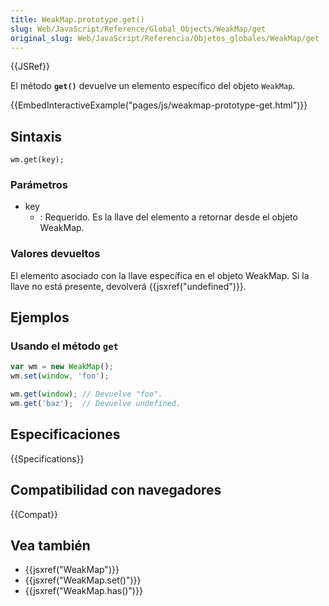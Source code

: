 ```yaml
---
title: WeakMap.prototype.get()
slug: Web/JavaScript/Reference/Global_Objects/WeakMap/get
original_slug: Web/JavaScript/Referencia/Objetos_globales/WeakMap/get
---
```


{{JSRef}}

El método **`get()`** devuelve un elemento específico del objeto `WeakMap`.

{{EmbedInteractiveExample("pages/js/weakmap-prototype-get.html")}}

## Sintaxis

```
wm.get(key);
```

### Parámetros

- key
  - : Requerido. Es la llave del elemento a retornar desde el objeto WeakMap.

### Valores devueltos

El elemento asociado con la llave específica en el objeto WeakMap. Si la llave no está presente, devolverá {{jsxref("undefined")}}.

## Ejemplos

### Usando el método `get`

```js
var wm = new WeakMap();
wm.set(window, 'foo');

wm.get(window); // Devuelve "foo".
wm.get('baz');  // Devuelve undefined.
```

## Especificaciones

{{Specifications}}

## Compatibilidad con navegadores

{{Compat}}

## Vea también

- {{jsxref("WeakMap")}}
- {{jsxref("WeakMap.set()")}}
- {{jsxref("WeakMap.has()")}}
